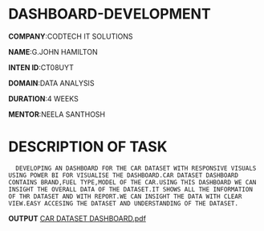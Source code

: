 # DASHBOARD-DEVELOPMENT

**COMPANY**:CODTECH IT SOLUTIONS

**NAME**:G.JOHN HAMILTON

**INTEN ID**:CT08UYT

**DOMAIN**:DATA ANALYSIS

**DURATION**:4 WEEKS

**MENTOR**:NEELA SANTHOSH

# DESCRIPTION OF TASK 
      DEVELOPING AN DASHBOARD FOR THE CAR DATASET WITH RESPONSIVE VISUALS USING POWER BI FOR VISUALISE THE DASHBOARD.CAR DATASET DASHBOARD CONTAINS BRAND,FUEL TYPE,MODEL OF THE CAR.USING THIS DASHBOARD WE CAN INSIGHT THE OVERALL DATA OF THE DATASET.IT SHOWS ALL THE INFORMATION OF THR DATASET AND WITH REPORT.WE CAN INSIGHT THE DATA WITH CLEAR VIEW.EASY ACCESING THE DATASET AND UNDERSTANDING OF THE DATASET.

**OUTPUT**
[CAR DATASET DASHBOARD.pdf](https://github.com/user-attachments/files/19148242/CAR.DATASET.DASHBOARD.pdf)
